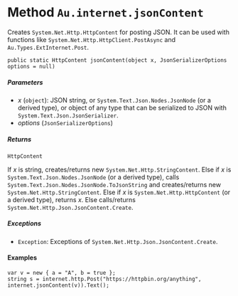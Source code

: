 # Method `Au.internet.jsonContent`

Creates `System.Net.Http.HttpContent` for posting JSON. It can be used with functions like `System.Net.Http.HttpClient.PostAsync` and `Au.Types.ExtInternet.Post`.

```
public static HttpContent jsonContent(object x, JsonSerializerOptions options = null)
```

##### Parameters

- *x*  (`object`):
    JSON string, or `System.Text.Json.Nodes.JsonNode` (or a derived type), or object of any type that can be serialized to JSON with `System.Text.Json.JsonSerializer`.
- *options*  (`JsonSerializerOptions`)

##### Returns

`HttpContent`

If *x* is string, creates/returns new `System.Net.Http.StringContent`. Else if *x* is `System.Text.Json.Nodes.JsonNode` (or a derived type), calls `System.Text.Json.Nodes.JsonNode.ToJsonString` and creates/returns new `System.Net.Http.StringContent`. Else if *x* is `System.Net.Http.HttpContent` (or a derived type), returns *x*. Else calls/returns `System.Net.Http.Json.JsonContent.Create`.

##### Exceptions

- `Exception`:
    Exceptions of `System.Net.Http.Json.JsonContent.Create`.

#### Examples

```
var v = new { a = "A", b = true };
string s = internet.http.Post("https://httpbin.org/anything", internet.jsonContent(v)).Text();
```